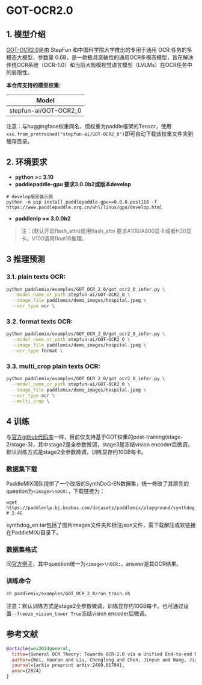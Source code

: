 # GOT-OCR2.0

## 1. 模型介绍

[GOT-OCR2.0](https://arxiv.org/abs/2409.01704)是由 StepFun 和中国科学院大学推出的专用于通用 OCR 任务的多模态大模型，参数量 0.6B，是一款极具突破性的通用OCR多模态模型，旨在解决传统OCR系统（OCR-1.0）和当前大规模视觉语言模型（LVLMs）在OCR任务中的局限性。

**本仓库支持的模型权重:**

| Model              |
|--------------------|
| stepfun-ai/GOT-OCR2_0  |

注意：与huggingface权重同名，但权重为paddle框架的Tensor，使用`xxx.from_pretrained("stepfun-ai/GOT-OCR2_0")`即可自动下载该权重文件夹到缓存目录。


## 2. 环境要求
- **python >= 3.10**
- **paddlepaddle-gpu 要求3.0.0b2或版本develop**
```
# develop版安装示例
python -m pip install paddlepaddle-gpu==0.0.0.post118 -f https://www.paddlepaddle.org.cn/whl/linux/gpu/develop.html
```

- **paddlenlp == 3.0.0b2**

> 注：(默认开启flash_attn)使用flash_attn 要求A100/A800显卡或者H20显卡。V100请用float16推理。


## 3 推理预测

### 3.1. plain texts OCR:
```bash
python paddlemix/examples/GOT_OCR_2_0/got_ocr2_0_infer.py \
  --model_name_or_path stepfun-ai/GOT-OCR2_0 \
  --image_file paddlemix/demo_images/hospital.jpeg \
  --ocr_type ocr \
```

### 3.2. format texts OCR:
```bash
python paddlemix/examples/GOT_OCR_2_0/got_ocr2_0_infer.py \
  --model_name_or_path stepfun-ai/GOT-OCR2_0 \
  --image_file paddlemix/demo_images/hospital.jpeg \
  --ocr_type format \
```

### 3.3. multi_crop plain texts OCR:
```bash
python paddlemix/examples/GOT_OCR_2_0/got_ocr2_0_infer.py \
  --model_name_or_path stepfun-ai/GOT-OCR2_0 \
  --image_file paddlemix/demo_images/hospital.jpeg \
  --ocr_type ocr \
  --multi_crop \
```

## 4 训练

与[官方github代码库](https://github.com/Ucas-HaoranWei/GOT-OCR2.0/?tab=readme-ov-file#train)一样，目前仅支持基于GOT权重的post-training(stage-2/stage-3)，其中stage2是全参数微调，stage3是冻结vision encoder后微调，默认训练方式是stage2全参数微调，训练显存约10GB每卡。

### 数据集下载
PaddleMIX团队提供了一个改版的SynthDoG-EN数据集，统一修改了其原先的question为```<image>\nOCR:```，下载链接为：
```
wget https://paddlenlp.bj.bcebos.com/datasets/paddlemix/playground/synthdog_en.tar # 2.4G
```
synthdog_en.tar包括了图片images文件夹和标注json文件，需下载解压或软链接在PaddleMIX/目录下。

### 数据集格式

同[官方例子](https://github.com/Ucas-HaoranWei/GOT-OCR2.0/blob/main/assets/train_sample.jpg)，其中question统一为```<image>\nOCR:```，answer是其OCR结果。


### 训练命令

```bash
sh paddlemix/examples/GOT_OCR_2_0/run_train.sh
```

注意：默认训练方式是stage2全参数微调，训练显存约10GB每卡。也可通过设置```--freeze_vision_tower True```冻结vision encoder后微调。


## 参考文献
```BibTeX
@article{wei2024general,
  title={General OCR Theory: Towards OCR-2.0 via a Unified End-to-end Model},
  author={Wei, Haoran and Liu, Chenglong and Chen, Jinyue and Wang, Jia and Kong, Lingyu and Xu, Yanming and Ge, Zheng and Zhao, Liang and Sun, Jianjian and Peng, Yuang and others},
  journal={arXiv preprint arXiv:2409.01704},
  year={2024}
}
```
